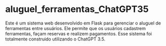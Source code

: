 # aluguel_ferramentas_ChatGPT35
 Este é um sistema web desenvolvido em Flask para gerenciar o aluguel de ferramentas entre usuários. Ele permite que os usuários cadastrem ferramentas, façam reservas e realizem pagamentos. Esse sistema foi totalmente construido utilizando o ChatGPT 3.5.
